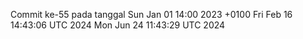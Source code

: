 Commit ke-55 pada tanggal Sun Jan 01 14:00 2023 +0100
Fri Feb 16 14:43:06 UTC 2024
Mon Jun 24 11:43:29 UTC 2024
